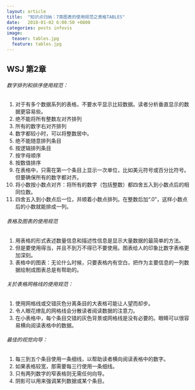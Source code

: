 ```yaml
---
layout: article
title:  "知识点归纳：7类图表的使用规范之表格TABLES"
date:   2018-01-02 6:00:50 +0800
categories: posts infovis
image:
  teaser: tables.jpg
  feature: tables.jpg
---
```


## WSJ 第2章 

###### 数字排列和排序使用规范：
1. 对于有多个数据系列的表格，不要水平显示比较数据。读者分析垂直显示的数据更容易些。
1. 绝不能将所有整数左对齐排列
1. 所有的数字右对齐排列
1. 数字都较小时，可以将整数居中。
1. 绝不能随意排列条目
1. 按逻辑排列条目
1. 按字母顺序
1. 按数值排序
1. 在表格中，只需在第一个条目上显示一次单位，比如美元符号或百分比符号。但要确保所有的数字都对齐。
1. 将小数按小数点对齐：将所有的数字（包括整数）都四舍五入到小数点后的相同位数。
1. 四舍五入到小数点后一位，并顺着小数点排列。在整数后加“.0”，这样小数点后的小数就能排成一列。

###### 表格及图表的使用规范
1. 用表格的形式表述数量信息和描述性信息是显示大量数据的最简单的方法。
1. 但是要使用得当，并且不到万不得已不要使用。图表给人的印象比数字表格更加深刻。
1. 表格中的图表：无论什么时候，只要表格内有空白，把作为主要信息的一列数据绘制成图表总是有帮助的。


###### 关於表格网格线的使用规范：
1. 使用网格线或交错灰色分离条目的大表格可能让人望而却步。
1. 令人眼花缭乱的网格线会分散读者阅读数据的注意力。
1. 在小表格中，每个条目交错的灰色背景或网格线是没有必要的。眼睛可以很容易横向阅读表格中的数据。


###### 最佳的视觉向导：
1. 每三到五个条目使用一条细线，以帮助读者横向阅读表格中的数字。
1. 如果表格较宽，那需要每三行使用一条细线。
1. 只有两列数字的窄表格则无需任何向导。
1. 阴影可以用来强调某列数据或某个条目。